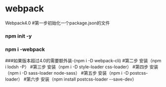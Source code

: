 # webpack
Webpack4.0
#第一步初始化一个package.json的文件
### npm init -y
### npm i -webpack
###如果版本超过4.0的需要额外装-(npm i -D webpack-cli)
#第二步 安装（npm i lodsh -P）
#第三步 安装（npm i -D style-loader css-loader）
#第四步 安装（npm i -D sass-loader node-sass）
#第五步 安装（npm i -D postcss-loader）
#第六步 安装（npm install postcss-loader --save-dev）
